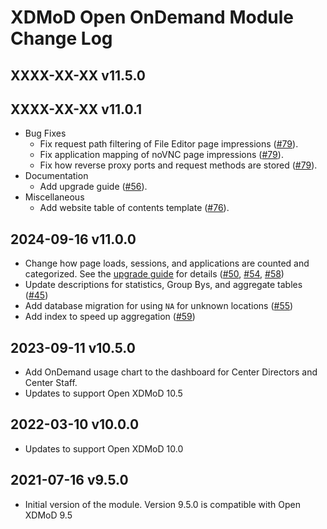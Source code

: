 XDMoD Open OnDemand Module Change Log
=====================

## XXXX-XX-XX v11.5.0

## XXXX-XX-XX v11.0.1

- Bug Fixes
    - Fix request path filtering of File Editor page impressions
      ([\#79](https://github.com/ubccr/xdmod-ondemand/pull/79)).
    - Fix application mapping of noVNC page impressions
      ([\#79](https://github.com/ubccr/xdmod-ondemand/pull/79)).
    - Fix how reverse proxy ports and request methods are stored
      ([\#79](https://github.com/ubccr/xdmod-ondemand/pull/79)).
- Documentation
    - Add upgrade guide
      ([\#56](https://github.com/ubccr/xdmod-ondemand/pull/56)).
- Miscellaneous
    - Add website table of contents template
      ([\#76](https://github.com/ubccr/xdmod-ondemand/pull/76)).

## 2024-09-16 v11.0.0

- Change how page loads, sessions, and applications are counted and
  categorized. See the
  [upgrade guide](https://ondemand.xdmod.org/11.0/upgrade.html) for details
  ([\#50](https://github.com/ubccr/xdmod-ondemand/pull/50), [\#54](https://github.com/ubccr/xdmod-ondemand/pull/54), [\#58](https://github.com/ubccr/xdmod-ondemand/pull/58))
- Update descriptions for statistics, Group Bys, and aggregate tables ([\#45](https://github.com/ubccr/xdmod-ondemand/pull/45))
- Add database migration for using `NA` for unknown locations ([\#55](https://github.com/ubccr/xdmod-ondemand/pull/55))
- Add index to speed up aggregation ([\#59](https://github.com/ubccr/xdmod-ondemand/pull/59))

## 2023-09-11 v10.5.0

- Add OnDemand usage chart to the dashboard for Center Directors and Center Staff.
- Updates to support Open XDMoD 10.5

## 2022-03-10 v10.0.0

- Updates to support Open XDMoD 10.0

## 2021-07-16 v9.5.0

- Initial version of the module. Version 9.5.0 is compatible with Open XDMoD 9.5
